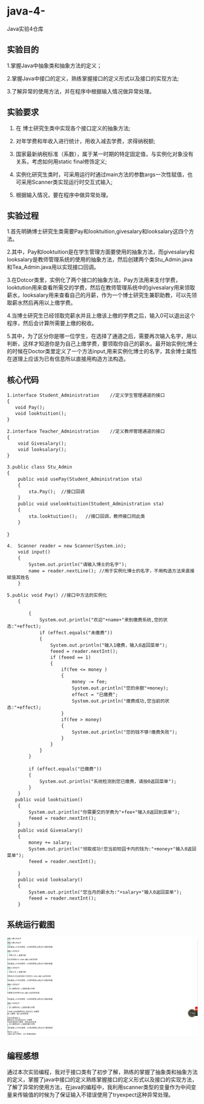 # java-4-
Java实验4仓库

## 实验目的
   1.掌握Java中抽象类和抽象方法的定义； 
   
   2.掌握Java中接口的定义，熟练掌握接口的定义形式以及接口的实现方法;
   
   3.了解异常的使用方法，并在程序中根据输入情况做异常处理。

## 实验要求
   1.	在 博士研究生类中实现各个接口定义的抽象方法;
   
   2.	对年学费和年收入进行统计，用收入减去学费，求得纳税额;
   
   3.	国家最新纳税标准（系数），属于某一时期的特定固定值，与实例化对象没有关系，考虑如何用static  final修饰定义;
   
   4.	实例化研究生类时，可采用运行时通过main方法的参数args一次性赋值，也可采用Scanner类实现运行时交互式输入;
   
   5.	根据输入情况，要在程序中做异常处理。

 ## 实验过程
   1.首先明确博士研究生类需要Pay和looktuition,givesalary和looksalary这四个方法。
   
   2.其中，Pay和looktuition是在学生管理方面要使用的抽象方法，而givesalary和looksalary是教师管理系统的使用的抽象方法，然后创建两个类Stu_Admin.java和Tea_Admin.java用以实现接口回调。
   
   3.在Dotcor类里，实例化了两个接口的抽象方法，Pay方法用来支付学费，looktution用来查看所需交的学费，然后在教师管理系统中的givesalary用来领取薪水，looksalary用来查看自己的月薪，作为一个博士研究生兼职助教，可以先领取薪水然后再用以上缴学费。
   
   4.当博士研究生已经领取完薪水并且上缴该上缴的学费之后，输入0可以退出这个程序，然后会计算所需要上缴的税收。
   
   5.其中，为了区分你是哪一位学生，在选择了通道之后，需要再次输入名字，用以判断，这样才知道你是为自己上缴学费，要领取你自己的薪水。最开始实例化博士的时候在Doctor类里定义了一个方法input,用来实例化博士的名字，其余博士属性在道理上应该为已有信息所以直接用构造方法构造。
   
 ## 核心代码
 ```
 1.interface Student_Administration    //定义学生管理通道的接口
{
	void Pay();
	void looktuition();
}

```
```
2.interface Teacher_Administration    //定义教师管理通道的接口
{
	void Givesalary();
	void looksalary();
}
```
```
3.public class Stu_Admin 
{
	public void usePay(Student_Administration sta)
	{
		sta.Pay();  //接口回调
	}
	public void uselooktuition(Student_Administration sta)
	{
		sta.looktuition();   //接口回调，教师接口同此类
	}

}
```
```
4.	Scanner reader = new Scanner(System.in);
	void input()
	{
		System.out.println("请输入博士的名字");
		name = reader.nextLine(); //用于实例化博士的名字，不用构造方法来直接赋值其姓名
	}
```
```
5.public void Pay() //接口中方法的实例化
	{
		
		{
			System.out.println("欢迎"+name+"来到缴费系统,您的状态:"+effect);
			if (effect.equals("未缴费"))
			{
				System.out.println("输入1缴费，输入0返回菜单");
				feeed = reader.nextInt();
				if (feeed == 1)
				{
					if(fee <= money )
					{
						money -= fee;
						System.out.println("您的余额"+money);
						effect = "已缴费";
						System.out.println("缴费成功,您当前的状态:"+effect);
					}
					if(fee > money)
					{
						System.out.println("您的钱不够!缴费失败");
					}
				}
			}
		}

		if (effect.equals("已缴费"))
		{
			System.out.println("系统检测到您已缴费，请按0返回菜单");
		}
	}
   public void looktuition() 
	{
		System.out.println("你需要交的学费为"+fee+"输入0返回到菜单");
		feeed = reader.nextInt();
	}
	public void Givesalary()
	{
		money += salary;
		System.out.println("领取成功!您当前校园卡内的钱为:"+money+"输入0返回菜单");
		feeed = reader.nextInt();
		
	}
	public void looksalary()
	{
		System.out.println("您当月的薪水为:"+salary+"输入0返回菜单");
		feeed = reader.nextInt();
	}
```

## 系统运行截图
![result](https://github.com/Gh0st-arch/java-4-/blob/main/img/%E5%BE%AE%E4%BF%A1%E6%88%AA%E5%9B%BE_20201105221007.jpg)
## 编程感想
   通过本次实验编程，我对于接口类有了初步了解，熟练的掌握了抽象类和抽象方法的定义，掌握了java中接口的定义熟练掌握接口的定义形式以及接口的实现方法，了解了异常的使用方法，在java的编程中，我利用scanner类型的变量作为中间变量来传输值的时候为了保证输入不错误使用了tryexpect这种异常处理。
